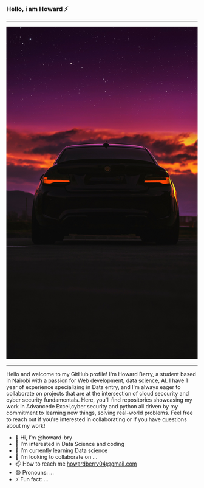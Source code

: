 ### Hello, i am Howard  ⚡
***
![BMW](alex-dorcioman-Mlxqo9b0J4A-unsplash.jpg)
***
Hello and welcome to my GitHub profile! I'm Howard Berry, a student based in Nairobi with a passion for Web development, data science, AI. I have 1 year of experience specializing in Data entry, and I'm always eager to collaborate on projects that are at the intersection of cloud seccurity and cyber security fundamentals. Here, you'll find repositories showcasing my work in  Advancede Excel,cyber security and python all driven by my commitment to learning new things, solving real-world problems. Feel free to reach out if you're interested in collaborating or if you have questions about my work!


- 👋 Hi, I’m @howard-bry
- 👀 I’m interested in Data Science and coding
- 🌱 I’m currently learning Data science
- 💞️ I’m looking to collaborate on ...
- 📫 How to reach me howardberry04@gmail.com 
- 😄 Pronouns: ...
- ⚡ Fun fact: ...

<!---
howard-bry/howard-bry is a ✨ special ✨ repository because its `README.md` (this file) appears on your GitHub profile.
You can click the Preview link to take a look at your changes.
--->
